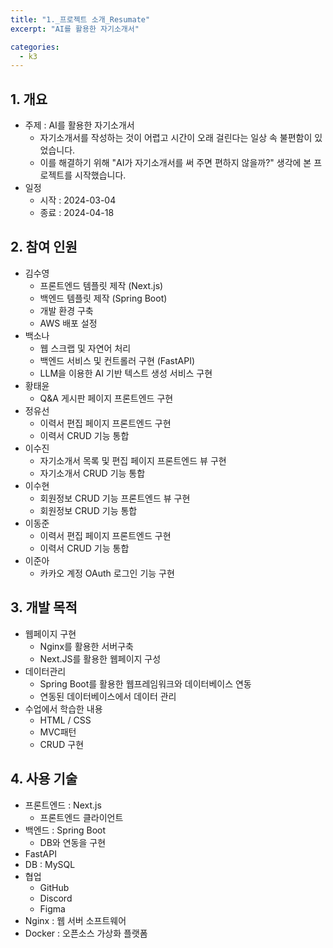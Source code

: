 ```yaml
---
title: "1._프로젝트 소개_Resumate"
excerpt: "AI를 활용한 자기소개서"

categories:
  - k3
---
```


## 1. 개요

- 주제 : AI를 활용한 자기소개서
    - 자기소개서를 작성하는 것이 어렵고 시간이 오래 걸린다는 일상 속 불편함이 있었습니다.
    - 이를 해결하기 위해 "AI가 자기소개서를 써 주면 편하지 않을까?" 생각에 본 프로젝트를 시작했습니다.
- 일정
    - 시작 : 2024-03-04
    - 종료 : 2024-04-18

## 2. 참여 인원

- 김수영
    - 프론트엔드 템플릿 제작 (Next.js)
    - 백엔드 템플릿 제작 (Spring Boot)
    - 개발 환경 구축
    - AWS 배포 설정
- 백소나
    - 웹 스크랩 및 자연어 처리
    - 백엔드 서비스 및 컨트롤러 구현 (FastAPI)
    - LLM을 이용한 AI 기반 텍스트 생성 서비스 구현
- 황태윤
    - Q&A 게시판 페이지 프론트엔드 구현
- 정유선
    - 이력서 편집 페이지 프론트엔드 구현
    - 이력서 CRUD 기능 통합
- 이수진
    - 자기소개서 목록 및 편집 페이지 프론트엔드 뷰 구현
    - 자기소개서 CRUD 기능 통합
- 이수현
    - 회원정보 CRUD 기능 프론트엔드 뷰 구현
    - 회원정보 CRUD 기능 통합
- 이동준
    - 이력서 편집 페이지 프론트엔드 구현
    - 이력서 CRUD 기능 통합
- 이준아
    - 카카오 계정 OAuth 로그인 기능 구현

## 3. 개발 목적

- 웹페이지 구현
    - Nginx를 활용한 서버구축
    - Next.JS를 활용한 웹페이지 구성
- 데이터관리
    - Spring Boot를 활용한 웹프레임워크와 데이터베이스 연동
    - 연동된 데이터베이스에서 데이터 관리
- 수업에서 학습한 내용
    - HTML / CSS
    - MVC패턴
    - CRUD 구현

## 4. 사용 기술

- 프론트엔드 : Next.js
    - 프론트엔드 클라이언트
- 백엔드 : Spring Boot
    - DB와 연동을 구현
- FastAPI
- DB : MySQL
- 협업
    - GitHub
    - Discord
    - Figma
- Nginx : 웹 서버 소프트웨어
- Docker : 오픈소스 가상화 플랫폼